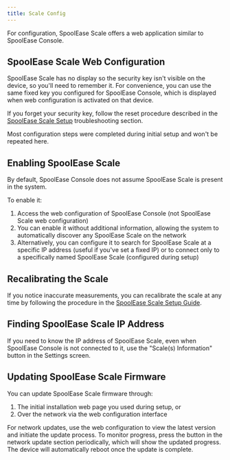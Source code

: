```yaml
---
title: Scale Config
---
```

For configuration, SpoolEase Scale offers a web application similar to SpoolEase Console.

## SpoolEase Scale Web Configuration

SpoolEase Scale has no display so the security key isn't visible on the device, so you'll need to remember it. For convenience, you can use the same fixed key you configured for SpoolEase Console, which is displayed when web configuration is activated on that device.

If you forget your security key, follow the reset procedure described in the [SpoolEase Scale Setup](../build-setup/scale-setup) troubleshooting section.

Most configuration steps were completed during initial setup and won't be repeated here.

## Enabling SpoolEase Scale

By default, SpoolEase Console does not assume SpoolEase Scale is present in the system.

To enable it:
1. Access the web configuration of SpoolEase Console (not SpoolEase Scale web configuration)
2. You can enable it without additional information, allowing the system to automatically discover any SpoolEase Scale on the network
3. Alternatively, you can configure it to search for SpoolEase Scale at a specific IP address (useful if you've set a fixed IP) or to connect only to a specifically named SpoolEase Scale (configured during setup)

## Recalibrating the Scale

If you notice inaccurate measurements, you can recalibrate the scale at any time by following the procedure in the [SpoolEase Scale Setup Guide](../build-setup/scale-setup).

## Finding SpoolEase Scale IP Address

If you need to know the IP address of SpoolEase Scale, even when SpoolEase Console is not connected to it, use the "Scale(s) Information" button in the Settings screen.

## Updating SpoolEase Scale Firmware

You can update SpoolEase Scale firmware through:
1. The initial installation web page you used during setup, or
2. Over the network via the web configuration interface

For network updates, use the web configuration to view the latest version and initiate the update process. To monitor progress, press the button in the network update section periodically, which will show the updated progress. The device will automatically reboot once the update is complete.

